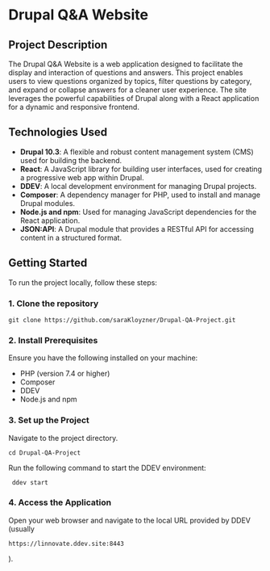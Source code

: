 # Drupal Q&A Website

## Project Description

The Drupal Q&A Website is a web application designed to facilitate the display and interaction of questions and answers. This project enables users to view questions organized by topics, filter questions by category, and expand or collapse answers for a cleaner user experience. The site leverages the powerful capabilities of Drupal along with a React application for a dynamic and responsive frontend.

## Technologies Used

- **Drupal 10.3**: A flexible and robust content management system (CMS) used for building the backend.
- **React**: A JavaScript library for building user interfaces, used for creating a progressive web app within Drupal.
- **DDEV**: A local development environment for managing Drupal projects.
- **Composer**: A dependency manager for PHP, used to install and manage Drupal modules.
- **Node.js and npm**: Used for managing JavaScript dependencies for the React application.
- **JSON:API**: A Drupal module that provides a RESTful API for accessing content in a structured format.

## Getting Started

To run the project locally, follow these steps:

### 1. Clone the repository

    
    git clone https://github.com/saraKloyzner/Drupal-QA-Project.git
    
### 2. Install Prerequisites
Ensure you have the following installed on your machine:

- PHP (version 7.4 or higher)
- Composer
- DDEV
- Node.js and npm
### 3. Set up the Project
Navigate to the project directory.
   
    cd Drupal-QA-Project
  
Run the following command to start the DDEV environment:

  
     ddev start
    

### 4. Access the Application
Open your web browser and navigate to the local URL provided by DDEV (usually
    
    https://linnovate.ddev.site:8443
   
).



